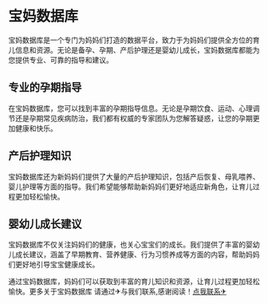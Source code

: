 # 宝妈数据库

宝妈数据库是一个专门为妈妈们打造的数据平台，致力于为妈妈们提供全方位的育儿信息和资源。无论是备孕、孕期、产后护理还是婴幼儿成长，宝妈数据库都能为您提供专业、可靠的指导和建议。

## 专业的孕期指导

在宝妈数据库，您可以找到丰富的孕期指导信息。无论是孕期饮食、运动、心理调节还是孕期常见疾病防治，我们都有权威的专家团队为您解答疑惑，让您的孕期更加健康和快乐。

## 产后护理知识

宝妈数据库还为新妈妈们提供了大量的产后护理知识，包括产后恢复、母乳喂养、婴儿护理等方面的指导。我们希望能够帮助新妈妈们更好地适应新角色，让育儿过程更加轻松愉快。

## 婴幼儿成长建议

宝妈数据库不仅关注妈妈们的健康，也关心宝宝们的成长。我们提供了丰富的婴幼儿成长建议，涵盖了早期教育、营养健康、行为习惯养成等方面的内容，帮助妈妈们更好地引导宝宝健康成长。

通过宝妈数据库，妈妈们可以获取到丰富的育儿知识和资源，让育儿过程更加轻松愉快。更多关于宝妈数据库 请通过✈与我们联系,感谢阅读！[点我联系✈](https://qa.k02.cc)